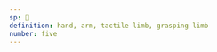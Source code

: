 ```yaml
---
sp: 󱤭
definition: hand, arm, tactile limb, grasping limb
number: five
---
```

<!-- luka is generally your hand, or like other limbs that grab things, like a squid's tentacle. luka is also sensible for things that are sort of acting like a typical luka. when a cat baps something with its front paw its front paw is kind of like a luka, even though it's usually a noka. -->